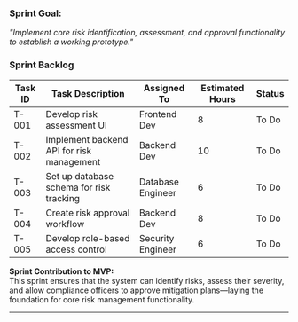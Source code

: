 ### **Sprint Goal:**  
*"Implement core risk identification, assessment, and approval functionality to establish a working prototype."*  

### **Sprint Backlog**  

| Task ID  | Task Description | Assigned To | Estimated Hours | Status |
|----------|-----------------|-------------|-----------------|--------|
| T-001 | Develop risk assessment UI | Frontend Dev | 8 | To Do |
| T-002 | Implement backend API for risk management | Backend Dev | 10 | To Do |
| T-003 | Set up database schema for risk tracking | Database Engineer | 6 | To Do |
| T-004 | Create risk approval workflow | Backend Dev | 8 | To Do |
| T-005 | Develop role-based access control | Security Engineer | 6 | To Do |

**Sprint Contribution to MVP:**  
This sprint ensures that the system can identify risks, assess their severity, and allow compliance officers to approve mitigation plans—laying the foundation for core risk management functionality.

---
